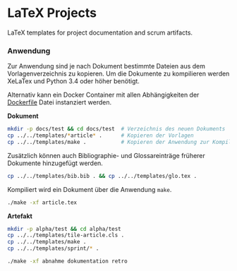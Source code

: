 # LaTeX Projects
LaTeX templates for project documentation and scrum artifacts.

### Anwendung

Zur Anwendung sind je nach Dokument bestimmte Dateien aus dem Vorlagenverzeichnis zu kopieren.
Um die Dokumente zu kompilieren werden XeLaTex und Python 3.4 oder höher benötigt.

Alternativ kann ein Docker Container mit allen Abhängigkeiten der [Dockerfile](https://github.com/TGM-HIT/latex-projects/blob/master/Dockerfile) Datei instanziert werden.

**Dokument**
``` sh
mkdir -p docs/test && cd docs/test  # Verzeichnis des neuen Dokuments
cp ../../templates/*article* .      # Kopieren der Vorlagen
cp ../../templates/make .           # Kopieren der Anwendung zur Kompilierung
```

Zusätzlich können auch Bibliographie- und Glossareinträge früherer Dokumente hinzugefügt werden.
``` sh
cp ../../templates/bib.bib . && cp ../../templates/glo.tex .
```

Kompiliert wird ein Dokument über die Anwendung `make`.
``` sh
./make -xf article.tex
```

**Artefakt**
``` sh
mkdir -p alpha/test && cd alpha/test
cp ../../templates/tile-article.cls .
cp ../../templates/make .
cp ../../templates/sprint/* .

./make -xf abnahme dokumentation retro
```
